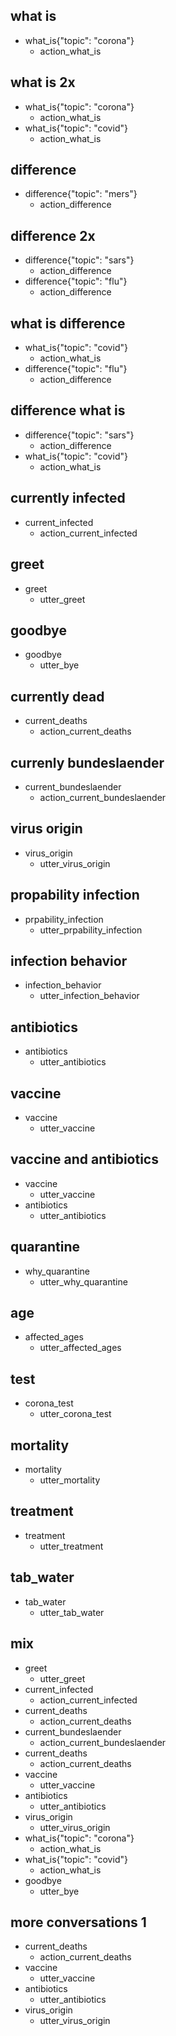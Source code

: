 ## what is
* what_is{"topic": "corona"}
    - action_what_is

## what is 2x
* what_is{"topic": "corona"}
    - action_what_is
* what_is{"topic": "covid"}
    - action_what_is

## difference
* difference{"topic": "mers"}
    - action_difference
    
## difference 2x
* difference{"topic": "sars"}
    - action_difference
* difference{"topic": "flu"}
    - action_difference
    
## what is difference
* what_is{"topic": "covid"}
    - action_what_is
* difference{"topic": "flu"}
    - action_difference
    
## difference what is
* difference{"topic": "sars"}
    - action_difference
* what_is{"topic": "covid"}
    - action_what_is

## currently infected
* current_infected
    - action_current_infected
    
## greet
* greet
    - utter_greet
    
## goodbye
* goodbye
    - utter_bye

## currently dead
* current_deaths
    - action_current_deaths
    
## currenly bundeslaender
* current_bundeslaender
    - action_current_bundeslaender
    
    
## virus origin
* virus_origin
    - utter_virus_origin
    
## propability infection
* prpability_infection
    - utter_prpability_infection
    
## infection behavior
* infection_behavior
    - utter_infection_behavior
    
## antibiotics
* antibiotics
    - utter_antibiotics
    
## vaccine
* vaccine
    - utter_vaccine
    
## vaccine and antibiotics
* vaccine
    - utter_vaccine
* antibiotics
    - utter_antibiotics    

## quarantine
* why_quarantine
    - utter_why_quarantine
    
## age
* affected_ages
    - utter_affected_ages
    
## test
* corona_test
    - utter_corona_test
    
    
## mortality
* mortality
    - utter_mortality
    
    
## treatment
* treatment
    - utter_treatment
    
## tab_water
* tab_water
    - utter_tab_water
    
## mix
* greet
    - utter_greet
* current_infected
    - action_current_infected
* current_deaths
    - action_current_deaths
* current_bundeslaender
    - action_current_bundeslaender
* current_deaths
    - action_current_deaths
* vaccine
    - utter_vaccine
* antibiotics
    - utter_antibiotics
* virus_origin
    - utter_virus_origin
* what_is{"topic": "corona"}
    - action_what_is
* what_is{"topic": "covid"}
    - action_what_is
* goodbye
    - utter_bye
    
## more conversations 1
* current_deaths
    - action_current_deaths
* vaccine
    - utter_vaccine
* antibiotics
    - utter_antibiotics
* virus_origin
    - utter_virus_origin
